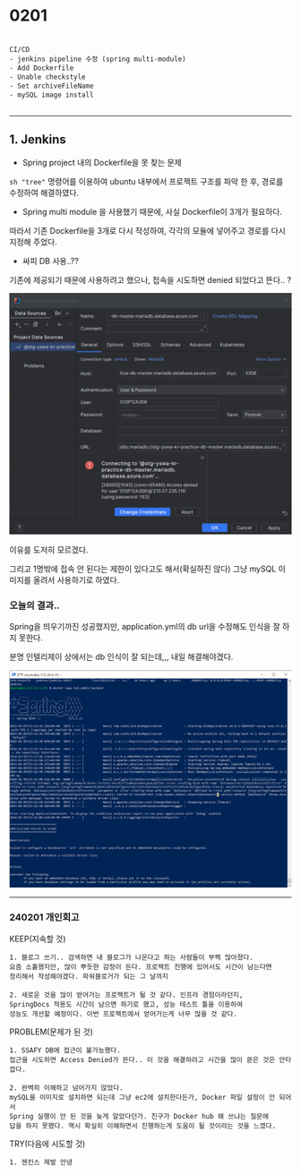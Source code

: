 # 0201

```text

CI/CD
- jenkins pipeline 수정 (spring multi-module)
- Add Dockerfile
- Unable checkstyle
- Set archiveFileName 
- mySQL image install


```

---

## 1. Jenkins

- Spring project 내의 Dockerfile을 못 찾는 문제

`sh "tree"` 명령어를 이용하여 ubuntu 내부에서 프로젝트 구조를 파악 한 후,
경로를 수정하여 해결하였다.


- Spring multi module 을 사용했기 때문에, 사실 Dockerfile이 3개가 필요하다.

따라서 기존 Dockerfile을 3개로 다시 작성하여, 각각의 모듈에 넣어주고 경로를
다시 지정해 주었다.


- 싸피 DB 사용..?? 

기존에 제공되기 때문에 사용하려고 했으나, 접속을 시도하면 denied 되었다고 뜬다.. ?


![img_1.png](img_1.png)

이유를 도저히 모르겠다.

그리고 1명밖에 접속 안 된다는 제한이 있다고도 해서(확실하진 않다)
그냥 mySQL 이미지를 올려서 사용하기로 하였다.


### 오늘의 결과..


Spring을 띄우기까진 성공했지만,
application.yml의 db url을 수정해도 인식을 잘 하지 못한다.

분명 인텔리제이 상에서는 db 인식이 잘 되는데,,,
내일 해결해야겠다.










![img.png](img.png)

---


### 240201 개인회고

KEEP(지속할 것)
```
1. 블로그 쓰기.. 검색하면 내 블로그가 나온다고 하는 사람들이 부쩍 많아졌다.
요즘 소홀했지만, 많이 뿌듯한 감정이 든다. 프로젝트 진행에 있어서도 시간이 남는다면
정리해서 작성해야겠다. 파워블로거가 되는 그 날까지

2. 새로운 것을 많이 얻어가는 프로젝트가 될 것 같다. 인프라 경험이라던지,
SpringDocs 적용도 시간이 남으면 하기로 했고, 성능 테스트 툴을 이용하여
성능도 개선할 예정이다. 이번 프로젝트에서 얻어가는게 너무 많을 것 같다. 
```


PROBLEM(문제가 된 것)
```
1. SSAFY DB에 접근이 불가능했다.
접근을 시도하면 Access Denied가 뜬다.. 이 것을 해결하려고 시간을 많이 쏟은 것은 안타깝다.

2. 완벽히 이해하고 넘어가지 않았다.
mySQL을 이미지로 설치하면 되는데 그냥 ec2에 설치한다든가, Docker 파일 설정이 안 되어서
Spring 실행이 안 된 것을 늦게 알았다던가. 친구가 Docker hub 왜 쓰냐는 질문에
답을 하지 못했다. 역시 확실히 이해하면서 진행하는게 도움이 될 것이라는 것을 느꼈다. 
```


TRY(다음에 시도할 것)
```
1. 젠킨스 제발 안녕
```